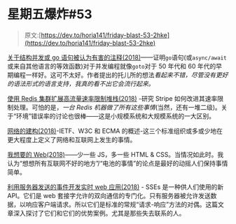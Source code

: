 # 星期五爆炸#53

> 原文:[https://dev.to/horia141/friday-blast-53-2hke](https://dev.to/horia141/friday-blast-53-2hke)

[关于结构并发或 go 语句被认为有害的注释(2018)](https://vorpus.org/blog/notes-on-structured-concurrency-or-go-statement-considered-harmful/)——证明`go`语句(或`async/await`或来自其他语言的等效函数)对于并发编程就像`goto`对于 50 年代和 60 年代的早期编程一样好。这可不太好。作者提出的托儿所的想法*看起来不错，尽管没有更好的语法形式的语言支持，我真的看不出它会流行起来。*

[使用 Redis 集群扩展高流量速率限制堆栈(2018)](https://brandur.org/redis-cluster) -研究 Stripe 如何改进其速率限制处理。可怕的是，*一台 Redis 机器做了所有这些事情*(当然，还有一堆二级)。关于“环境”错误率的讨论也很棒——这是小规模系统和大规模系统的一大区别。

[网络的建构(2018)](https://frontendian.co/the-tectonics-of-the-web)-IETF、W3C 和 ECMA 的概述-这三个标准组织或多或少地在更大程度上定义了网络和互联网上发生的事情。

[我想要的 Web(2018)](https://dev.to/quii/the-web-i-want-43o)——少一些 JS，多一些 HTML & CSS。当情况如此时。我认为“想想所有互联网不好的地方”/“电池的事情”的论点是最好的动摇人们保持事情简单。

[利用服务器发送的事件开发实时 web 应用(2018)](https://auth0.com/blog/developing-real-time-web-applications-with-server-sent-events/) - SSEs 是一种供人们使用的新 API。它们是 web 套接字允许的双向通信的专门化。只有服务器被允许发送数据，以响应客户端请求。所以它们是标准的常规“请求-响应”方法的对偶。这篇文章深入探讨了它们和它们的优势案例。尤其是那些失去联系的人。
